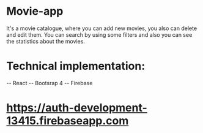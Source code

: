 # Movie-app

It's a movie catalogue, where you can add new movies, you also can delete and edit them. You can search by using some filters and also you can see the statistics about the movies.

# Technical implementation:
-- React
-- Bootsrap 4
-- Firebase
# https://auth-development-13415.firebaseapp.com
